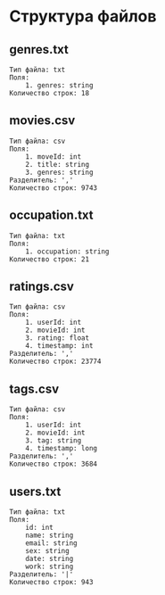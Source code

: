 # Структура файлов
## genres.txt
    Тип файла: txt
    Поля:
        1. genres: string
    Количество строк: 18
## movies.csv
    Тип файла: csv
    Поля:
        1. moveId: int
        2. title: string
        3. genres: string
    Разделитель: ','
    Количество строк: 9743
## occupation.txt
    Тип файла: txt
    Поля:
        1. occupation: string
    Количество строк: 21
## ratings.csv
    Тип файла: csv
    Поля:
        1. userId: int
        2. movieId: int
        3. rating: float
        4. timestamp: int
    Разделитель: ','
    Количество строк: 23774
## tags.csv
    Тип файла: csv
    Поля:
        1. userId: int
        2. movieId: int
        3. tag: string
        4. timestamp: long
    Разделитель: ','
    Количество строк: 3684
## users.txt
    Тип файла: txt
    Поля:
        id: int
        name: string
        email: string
        sex: string
        date: string
        work: string
    Разделитель: '|'
    Количество строк: 943
